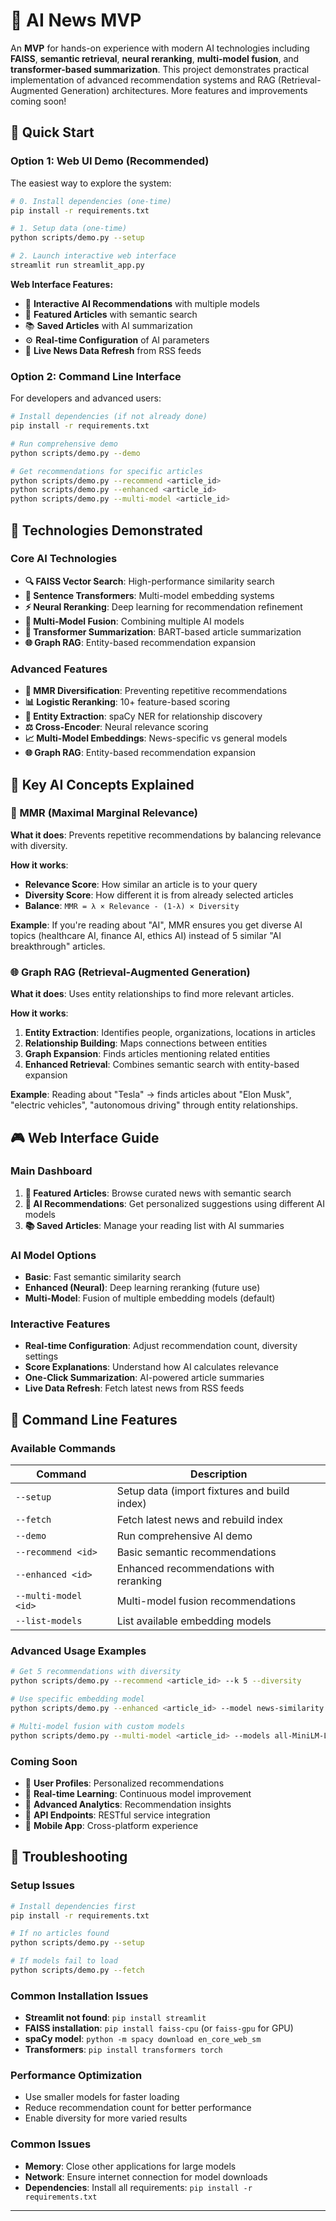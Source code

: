 # 🚀 AI News MVP

An **MVP** for hands-on experience with modern AI technologies including **FAISS**, **semantic retrieval**, **neural reranking**, **multi-model fusion**, and **transformer-based summarization**. This project demonstrates practical implementation of advanced recommendation systems and RAG (Retrieval-Augmented Generation) architectures.
More features and improvements coming soon!

## 🎯 Quick Start

### **Option 1: Web UI Demo (Recommended)**

The easiest way to explore the system:

```bash
# 0. Install dependencies (one-time)
pip install -r requirements.txt

# 1. Setup data (one-time)
python scripts/demo.py --setup

# 2. Launch interactive web interface
streamlit run streamlit_app.py
```

**Web Interface Features:**
- 🎯 **Interactive AI Recommendations** with multiple models
- 📰 **Featured Articles** with semantic search
- 📚 **Saved Articles** with AI summarization
- ⚙️ **Real-time Configuration** of AI parameters
- 🔄 **Live News Data Refresh** from RSS feeds

### **Option 2: Command Line Interface**

For developers and advanced users:

```bash
# Install dependencies (if not already done)
pip install -r requirements.txt

# Run comprehensive demo
python scripts/demo.py --demo

# Get recommendations for specific articles
python scripts/demo.py --recommend <article_id>
python scripts/demo.py --enhanced <article_id>
python scripts/demo.py --multi-model <article_id>
```

## 🧠 Technologies Demonstrated

### **Core AI Technologies**
- **🔍 FAISS Vector Search**: High-performance similarity search
- **🧠 Sentence Transformers**: Multi-model embedding systems
- **⚡ Neural Reranking**: Deep learning for recommendation refinement
- **🔄 Multi-Model Fusion**: Combining multiple AI models
- **📝 Transformer Summarization**: BART-based article summarization
- **🌐 Graph RAG**: Entity-based recommendation expansion

### **Advanced Features**
- **🎯 MMR Diversification**: Preventing repetitive recommendations
- **📊 Logistic Reranking**: 10+ feature-based scoring
- **🔗 Entity Extraction**: spaCy NER for relationship discovery
- **⚖️ Cross-Encoder**: Neural relevance scoring
- **📈 Multi-Model Embeddings**: News-specific vs general models
- **🌐 Graph RAG**: Entity-based recommendation expansion

## 🧠 Key AI Concepts Explained

### **🎯 MMR (Maximal Marginal Relevance)**
**What it does**: Prevents repetitive recommendations by balancing relevance with diversity.

**How it works**:
- **Relevance Score**: How similar an article is to your query
- **Diversity Score**: How different it is from already selected articles
- **Balance**: `MMR = λ × Relevance - (1-λ) × Diversity`

**Example**: If you're reading about "AI", MMR ensures you get diverse AI topics (healthcare AI, finance AI, ethics AI) instead of 5 similar "AI breakthrough" articles.

### **🌐 Graph RAG (Retrieval-Augmented Generation)**
**What it does**: Uses entity relationships to find more relevant articles.

**How it works**:
1. **Entity Extraction**: Identifies people, organizations, locations in articles
2. **Relationship Building**: Maps connections between entities
3. **Graph Expansion**: Finds articles mentioning related entities
4. **Enhanced Retrieval**: Combines semantic search with entity-based expansion

**Example**: Reading about "Tesla" → finds articles about "Elon Musk", "electric vehicles", "autonomous driving" through entity relationships.

## 🎮 Web Interface Guide

### **Main Dashboard**
1. **📰 Featured Articles**: Browse curated news with semantic search
2. **🎯 AI Recommendations**: Get personalized suggestions using different AI models
3. **📚 Saved Articles**: Manage your reading list with AI summaries

### **AI Model Options**
- **Basic**: Fast semantic similarity search
- **Enhanced (Neural)**: Deep learning reranking (future use)
- **Multi-Model**: Fusion of multiple embedding models (default)

### **Interactive Features**
- **Real-time Configuration**: Adjust recommendation count, diversity settings
- **Score Explanations**: Understand how AI calculates relevance
- **One-Click Summarization**: AI-powered article summaries
- **Live Data Refresh**: Fetch latest news from RSS feeds

## 🔧 Command Line Features

### **Available Commands**
| Command | Description |
|---------|-------------|
| `--setup` | Setup data (import fixtures and build index) |
| `--fetch` | Fetch latest news and rebuild index |
| `--demo` | Run comprehensive AI demo |
| `--recommend <id>` | Basic semantic recommendations |
| `--enhanced <id>` | Enhanced recommendations with reranking |
| `--multi-model <id>` | Multi-model fusion recommendations |
| `--list-models` | List available embedding models |

### **Advanced Usage Examples**
```bash
# Get 5 recommendations with diversity
python scripts/demo.py --recommend <article_id> --k 5 --diversity

# Use specific embedding model
python scripts/demo.py --enhanced <article_id> --model news-similarity

# Multi-model fusion with custom models
python scripts/demo.py --multi-model <article_id> --models all-MiniLM-L6-v2 news-similarity
```

### **Coming Soon**
- 🔮 **User Profiles**: Personalized recommendations
- 🔮 **Real-time Learning**: Continuous model improvement
- 🔮 **Advanced Analytics**: Recommendation insights
- 🔮 **API Endpoints**: RESTful service integration
- 🔮 **Mobile App**: Cross-platform experience

## 🐛 Troubleshooting

### **Setup Issues**
```bash
# Install dependencies first
pip install -r requirements.txt

# If no articles found
python scripts/demo.py --setup

# If models fail to load
python scripts/demo.py --fetch
```

### **Common Installation Issues**
- **Streamlit not found**: `pip install streamlit`
- **FAISS installation**: `pip install faiss-cpu` (or `faiss-gpu` for GPU)
- **spaCy model**: `python -m spacy download en_core_web_sm`
- **Transformers**: `pip install transformers torch`

### **Performance Optimization**
- Use smaller models for faster loading
- Reduce recommendation count for better performance
- Enable diversity for more varied results

### **Common Issues**
- **Memory**: Close other applications for large models
- **Network**: Ensure internet connection for model downloads
- **Dependencies**: Install all requirements: `pip install -r requirements.txt`

---
